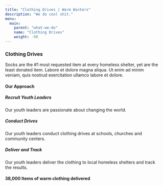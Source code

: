 ```yaml
---
title: "Clothing Drives | Warm Winters"
description: "We do cool shit."
menu:
  main:
    parent: "what-we-do"
    name: "Clothing Drives"
    weight: -90
---
```


<h3>Clothing Drives</h3>

<p class="intro-text">Socks are the #1 most requested item at every
homeless shelter, yet are the least donated item. Labore et dolore magna aliqua. Ut enim ad minim veniam, quis nostrud exercitation ullamco labore et dolore.</p>

<h4>Our Approach</h4>

<div class="our-approach">
  <div>
    <h5>Recruit Youth Leaders</h5>
    <p>Our youth leaders are passionate about changing the world.</p>
    <h5>Conduct Drives</h5>
    <p>Our youth leaders conduct clothing drives at schools, churches and community centers.</p>
    <h5>Deliver and Track</h5>
    <p>Our youth leaders deliver the clothing to local homeless shelters and track the results.</p>
  </div>
  <div style="background-image: url('https://images.unsplash.com/photo-1510672277783-ea03bdd8b602?auto=format&crop=entropy&cs=tinysrgb&w=900&h=900&fit=crop')"></div>
</div>

<div class="big-stat">
  <h4><span>38,000</span> Items of warm clothing delivered</h4>
</div>

